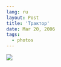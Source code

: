 ```yaml
---
lang: ru
layout: Post
title: 'Трактор'
date: Mar 20, 2006
tags:
  - photos
---
```


![](/images/blog/MG-2789.jpg)

